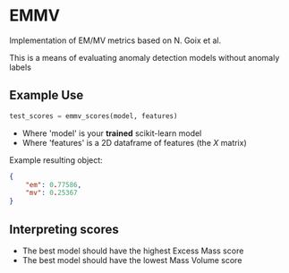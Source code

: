 # EMMV

Implementation of EM/MV metrics based on N. Goix et al.

This is a means of evaluating anomaly detection models without anomaly labels

## Example Use

```python
test_scores = emmv_scores(model, features)
```

- Where 'model' is your **trained** scikit-learn model
- Where 'features' is a 2D dataframe of features (the *X* matrix)

Example resulting object:

```json
{ 
    "em": 0.77586,
    "mv": 0.25367
}
```

## Interpreting scores

- The best model should have the highest Excess Mass score
- The best model should have the lowest Mass Volume score
